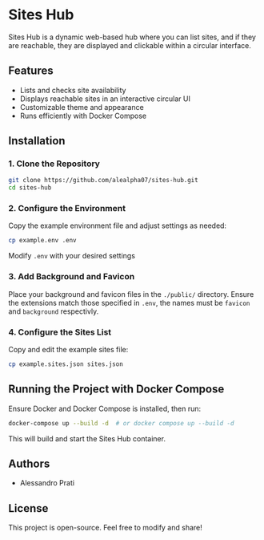 # Sites Hub
Sites Hub is a dynamic web-based hub where you can list sites, and if they are reachable, they are displayed and clickable within a circular interface.

## Features
- Lists and checks site availability
- Displays reachable sites in an interactive circular UI
- Customizable theme and appearance
- Runs efficiently with Docker Compose

## Installation

### 1. Clone the Repository
```bash
git clone https://github.com/alealpha07/sites-hub.git
cd sites-hub
```

### 2. Configure the Environment
Copy the example environment file and adjust settings as needed:
```bash
cp example.env .env
```
Modify `.env` with your desired settings

### 3. Add Background and Favicon
Place your background and favicon files in the `./public/` directory. Ensure the extensions match those specified in `.env`, the names must be `favicon` and `background` respectivly.

### 4. Configure the Sites List
Copy and edit the example sites file:
```bash
cp example.sites.json sites.json
```

## Running the Project with Docker Compose
Ensure Docker and Docker Compose is installed, then run:
```bash
docker-compose up --build -d  # or docker compose up --build -d
```
This will build and start the Sites Hub container.

## Authors
- Alessandro Prati

## License
This project is open-source. Feel free to modify and share!
